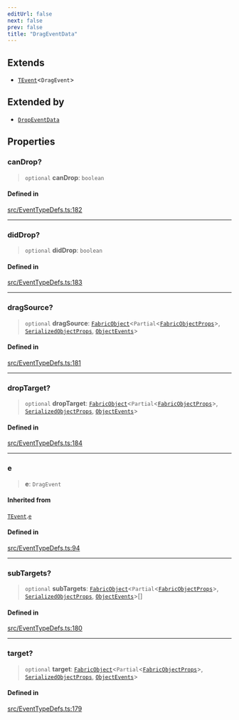 ```yaml
---
editUrl: false
next: false
prev: false
title: "DragEventData"
---
```


## Extends

- [`TEvent`](/api/interfaces/tevent/)\<`DragEvent`\>

## Extended by

- [`DropEventData`](/api/interfaces/dropeventdata/)

## Properties

### canDrop?

> `optional` **canDrop**: `boolean`

#### Defined in

[src/EventTypeDefs.ts:182](https://github.com/fabricjs/fabric.js/blob/v6.0.0-rc4/src/EventTypeDefs.ts#L182)

***

### didDrop?

> `optional` **didDrop**: `boolean`

#### Defined in

[src/EventTypeDefs.ts:183](https://github.com/fabricjs/fabric.js/blob/v6.0.0-rc4/src/EventTypeDefs.ts#L183)

***

### dragSource?

> `optional` **dragSource**: [`FabricObject`](/api/classes/fabricobject/)\<`Partial`\<[`FabricObjectProps`](/api/interfaces/fabricobjectprops/)\>, [`SerializedObjectProps`](/api/interfaces/serializedobjectprops/), [`ObjectEvents`](/api/interfaces/objectevents/)\>

#### Defined in

[src/EventTypeDefs.ts:181](https://github.com/fabricjs/fabric.js/blob/v6.0.0-rc4/src/EventTypeDefs.ts#L181)

***

### dropTarget?

> `optional` **dropTarget**: [`FabricObject`](/api/classes/fabricobject/)\<`Partial`\<[`FabricObjectProps`](/api/interfaces/fabricobjectprops/)\>, [`SerializedObjectProps`](/api/interfaces/serializedobjectprops/), [`ObjectEvents`](/api/interfaces/objectevents/)\>

#### Defined in

[src/EventTypeDefs.ts:184](https://github.com/fabricjs/fabric.js/blob/v6.0.0-rc4/src/EventTypeDefs.ts#L184)

***

### e

> **e**: `DragEvent`

#### Inherited from

[`TEvent`](/api/interfaces/tevent/).[`e`](/api/interfaces/tevent/#e)

#### Defined in

[src/EventTypeDefs.ts:94](https://github.com/fabricjs/fabric.js/blob/v6.0.0-rc4/src/EventTypeDefs.ts#L94)

***

### subTargets?

> `optional` **subTargets**: [`FabricObject`](/api/classes/fabricobject/)\<`Partial`\<[`FabricObjectProps`](/api/interfaces/fabricobjectprops/)\>, [`SerializedObjectProps`](/api/interfaces/serializedobjectprops/), [`ObjectEvents`](/api/interfaces/objectevents/)\>[]

#### Defined in

[src/EventTypeDefs.ts:180](https://github.com/fabricjs/fabric.js/blob/v6.0.0-rc4/src/EventTypeDefs.ts#L180)

***

### target?

> `optional` **target**: [`FabricObject`](/api/classes/fabricobject/)\<`Partial`\<[`FabricObjectProps`](/api/interfaces/fabricobjectprops/)\>, [`SerializedObjectProps`](/api/interfaces/serializedobjectprops/), [`ObjectEvents`](/api/interfaces/objectevents/)\>

#### Defined in

[src/EventTypeDefs.ts:179](https://github.com/fabricjs/fabric.js/blob/v6.0.0-rc4/src/EventTypeDefs.ts#L179)
